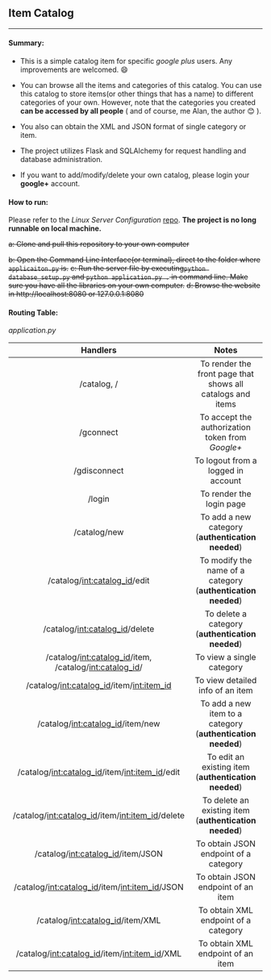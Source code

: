 ## 					  Item Catalog

------

#### **Summary:**

- This is a simple catalog item for specific *google plus* users. Any improvements are welcomed. ​:smile:​
- ​You can browse all the items and categories of this catalog. You can use this catalog to store items(or other things that has a name) to different categories of your own. However, note that the categories you created **can be accessed by all people** ( and of course, me Alan, the author :blush: ).
- You also can obtain the XML and JSON format of single category or item. 
- The project utilizes Flask and SQLAlchemy for request handling and database administration.


- If you want to add/modify/delete your own catalog, please login your **google+** account.

#### How to run:

Please refer to the *Linux Server Configuration* [repo](https://github.com/yihuicai/Linux_Server_Configuration_FSND). **The project is no long runnable on local machine.**

~~a: Clone and pull this repository to your own computer~~

~~b: Open the Command Line Interface(or terminal), direct to the folder where `applicaiton.py` is.~~
~~c: Run the server file by executing`python database_setup.py` and `python application.py .` in command line. Make sure you have all the libraries on your own computer.~~
~~d: Browse the website in http://localhost:8080 or 127.0.0.1:8080~~

#### Routing Table:

*application.py*

|                 Handlers                 |                  Notes                   |
| :--------------------------------------: | :--------------------------------------: |
|               /catalog, /                | To render the front page that shows all catalogs and items |
|                /gconnect                 | To accept the authorization token from *Google+* |
|               /gdisconnect               |    To logout from a logged in account    |
|                  /login                  |         To render the login page         |
|               /catalog/new               | To add a new category (**authentication needed**) |
|      /catalog/<int:catalog_id>/edit      | To modify the name of a category (**authentication needed**) |
|     /catalog/<int:catalog_id>/delete     | To delete a category (**authentication needed**) |
| /catalog/<int:catalog_id>/item, /catalog/<int:catalog_id>/ |        To view a single category         |
| /catalog/<int:catalog_id>/item/<int:item_id> |     To view detailed info of an item     |
|    /catalog/<int:catalog_id>/item/new    | To add a new item to a category (**authentication needed**) |
| /catalog/<int:catalog_id>/item/<int:item_id>/edit | To edit an existing item (**authentication needed**) |
| /catalog/<int:catalog_id>/item/<int:item_id>/delete | To delete an existing item (**authentication needed**) |
|   /catalog/<int:catalog_id>/item/JSON    |  To obtain JSON endpoint of a category   |
| /catalog/<int:catalog_id>/item/<int:item_id>/JSON |    To obtain JSON endpoint of an item    |
|    /catalog/<int:catalog_id>/item/XML    |   To obtain XML endpoint of a category   |
| /catalog/<int:catalog_id>/item/<int:item_id>/XML |    To obtain XML endpoint of an item     |
